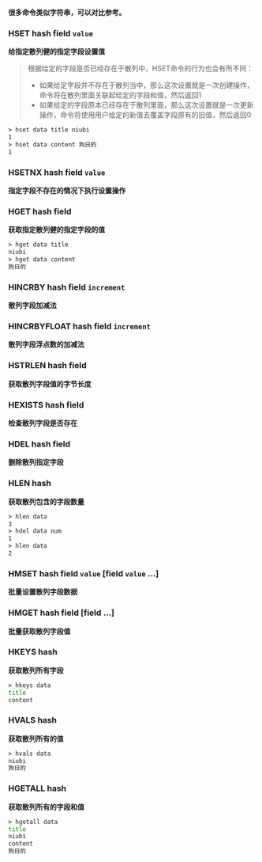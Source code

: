 **很多命令类似字符串，可以对比参考。**





### HSET hash field `value`

**给指定散列健的指定字段设置值**

> 根据给定的字段是否已经存在于散列中，HSET命令的行为也会有所不同：
>
> - 如果给定字段并不存在于散列当中，那么这次设置就是一次创建操作，命令将在散列里面关联起给定的字段和值，然后返回1
> - 如果给定的字段原本已经存在于散列里面，那么这次设置就是一次更新操作，命令将使用用户给定的新值去覆盖字段原有的旧值，然后返回0

```cmd
> hset data title niubi
1
> hset data content 狗日的
1
```



### HSETNX hash field `value`

**指定字段不存在的情况下执行设置操作**



### HGET hash field

**获取指定散列健的指定字段的值**

```cmd
> hget data title
niubi
> hget data content
狗日的
```



### HINCRBY hash field `increment`

**散列字段加减法**



### HINCRBYFLOAT hash field `increment`

**散列字段浮点数的加减法**



### HSTRLEN hash field

**获取散列字段值的字节长度**



### HEXISTS hash field

**检查散列字段是否存在**



### HDEL hash field

**删除散列指定字段**



### HLEN hash

**获取散列包含的字段数量**

```cmd
> hlen data
3
> hdel data num
1
> hlen data
2
```



### HMSET hash field `value` [field `value` ...]

**批量设置散列字段数据**



### HMGET hash field [field ...]

**批量获取散列字段值**



### HKEYS hash

**获取散列所有字段**

```cmd
> hkeys data
title
content
```



### HVALS hash

**获取散列所有的值**

```cmd
> hvals data
niubi
狗日的
```



### HGETALL hash

**获取散列所有的字段和值**

```cmd
> hgetall data
title
niubi
content
狗日的
```





